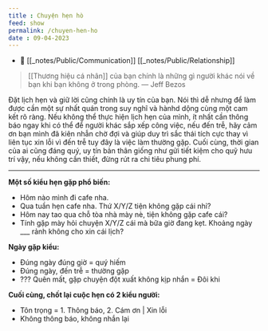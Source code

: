 ```yaml
---
title : Chuyện hẹn hò
feed: show
permalink: /chuyen-hen-ho
date : 09-04-2023
---
```


- 🔗 [[_notes/Public/Communication]] [[_notes/Public/Relationship]]

> [[Thương hiệu cá nhân]] của bạn chính là những gì người khác nói về bạn khi bạn không ở trong phòng. — Jeff Bezos

Đặt lịch hẹn và giữ lời cũng chính là uy tín của bạn. Nói thì dễ nhưng để làm được cần một sự nhất quán trong suy nghĩ và hànhd dộng cùng một cam kết rõ ràng. Nếu không thể thực hiện lịch hẹn của mình, ít nhất cần thông báo ngay khi có thể để người khác sắp xếp công việc, nếu đến trễ, hãy cảm ơn bạn mình đã kiên nhẫn chờ đợi và giúp duy trì sắc thái tích cực thay vì liên tục xin lỗi vì đến trễ tuy đây là việc làm thường gặp. Cuối cùng, thời gian của ai cũng đáng quý, uy tín bản thân giống như gửi tiết kiệm cho quỹ hưu trí vậy, nếu không cần thiết, đừng rút ra chi tiêu phung phí.

---

**Một số kiểu hẹn gặp phổ biến:**
- Hôm nào mình đi cafe nha.
- Qua tuần hẹn cafe nha. Thứ X/Y/Z tiện không gặp cái nhỉ?
- Hôm nay tao qua chỗ tòa nhà mày nè, tiện không gặp cafe cái?
- Tính gặp mày hỏi chuyện X/Y/Z cái mà bữa giờ đang kẹt. Khoảng ngày ___ rảnh không cho xin cái lịch?

**Ngày gặp kiểu:**
- Đúng ngày đúng giờ = quý hiếm
- Đúng ngày, đến trễ = thường gặp
- ??? Quên mất, gặp chuyện đột xuất không kịp nhắn = Đôi khi

**Cuối cùng, chốt lại cuộc hẹn có 2 kiểu người:**
- Tôn trọng  = 1. Thông báo, 2. Cám ơn | Xin lỗi 
- Không thông báo, không nhắn lại